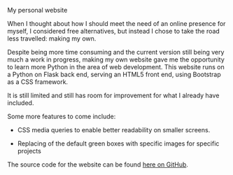 My personal website

When I thought about how I should meet the need of an online presence for myself, I considered free alternatives, but instead I chose to take the road less travelled: making my own.

Despite being more time consuming and the current version still being very much a work in progress, making my own website gave me the opportunity to learn more Python in the area of web development. This website runs on a Python on Flask back end, serving an HTML5 front end, using Bootstrap as a CSS framework.

It is still limited and still has room for improvement for what I already have included.

Some more features to come include:

* CSS media queries to enable better readability on smaller screens.

* Replacing of the default green boxes with specific images for specific projects

The source code for the website can be found [here on GitHub](https://github.com/purrcat259/digitalcat).
